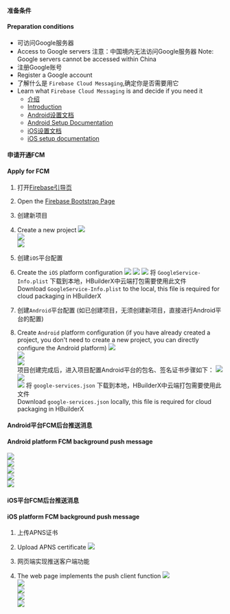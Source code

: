 #### 准备条件  
#### Preparation conditions

- 可访问Google服务器  
- Access to Google servers
注意：中国境内无法访问Google服务器
Note: Google servers cannot be accessed within China
- 注册Google账号  
- Register a Google account
- 了解什么是 `Firebase Cloud Messaging`,确定你是否需要用它
- Learn what `Firebase Cloud Messaging` is and decide if you need it
  + [介绍](https://firebase.google.com/docs/cloud-messaging)
  + [Introduction](https://firebase.google.com/docs/cloud-messaging)
  + [Android设置文档](https://firebase.google.com/docs/cloud-messaging/android/client)
  + [Android Setup Documentation](https://firebase.google.com/docs/cloud-messaging/android/client)
  + [iOS设置文档](https://firebase.google.com/docs/cloud-messaging/ios/client)
  + [iOS setup documentation](https://firebase.google.com/docs/cloud-messaging/ios/client)


#### 申请开通FCM  
#### Apply for FCM

1. 打开[Firebase引导页](https://firebase.google.com)  
1. Open the [Firebase Bootstrap Page](https://firebase.google.com)

2. 创建新项目  
2. Create a new project
![](https://native-res.dcloud.net.cn/images/uniapp/push/firebase/firebase_project_setup_1.jpg)  
![](https://native-res.dcloud.net.cn/images/uniapp/push/firebase/firebase_project_setup_2.jpg)  
![](https://native-res.dcloud.net.cn/images/uniapp/push/firebase/firebase_project_setup_3.jpg)  

3. 创建`iOS`平台配置  
3. Create the `iOS` platform configuration
![](https://native-res.dcloud.net.cn/images/uniapp/push/firebase/firebase_project_setup_1.jpg)
![](https://native-res.dcloud.net.cn/images/uniapp/push/firebase/firebase_project_setup_2.jpg)
![](https://native-res.dcloud.net.cn/images/uniapp/push/firebase/firebase_project_setup_3.jpg)
将 `GoogleService-Info.plist` 下载到本地，HBuilderX中云端打包需要使用此文件  
Download `GoogleService-Info.plist` to the local, this file is required for cloud packaging in HBuilderX

4. 创建`Android`平台配置 (如已创建项目，无须创建新项目，直接进行Android平台的配置)  
4. Create `Android` platform configuration (if you have already created a project, you don't need to create a new project, you can directly configure the Android platform)
![](https://native-res.dcloud.net.cn/images/uniapp/push/firebase/firebase_project_setup_1.jpg)  
![](https://native-res.dcloud.net.cn/images/uniapp/push/firebase/firebase_project_setup_2.jpg)  
![](https://native-res.dcloud.net.cn/images/uniapp/push/firebase/firebase_project_setup_3.jpg)  
项目创建完成后，进入项目配置Android平台的包名、签名证书步骤如下：
![](https://native-res.dcloud.net.cn/images/uniapp/push/firebase/firebase_android_setup_start.png)  
![](https://native-res.dcloud.net.cn/images/uniapp/push/firebase/firebase_android_setup_package.png)  
![](https://native-res.dcloud.net.cn/images/uniapp/push/firebase/firebase_android_setup_download_config_file.png)
将 `google-services.json` 下载到本地，HBuilderX中云端打包需要使用此文件  
Download `google-services.json` locally, this file is required for cloud packaging in HBuilderX


####  Android平台FCM后台推送消息  
#### Android platform FCM background push message
![](https://native-res.dcloud.net.cn/images/uniapp/push/firebase/firebase_create_notification_1.jpg)  
![](https://native-res.dcloud.net.cn/images/uniapp/push/firebase/firebase_create_notification_2.jpg)  
![](https://native-res.dcloud.net.cn/images/uniapp/push/firebase/firebase_create_notification_3.jpg)  
![](https://native-res.dcloud.net.cn/images/uniapp/push/firebase/firebase_create_notification_4.jpg)  
![](https://native-res.dcloud.net.cn/images/uniapp/push/firebase/firebase_create_notification_5.jpg)  


#### iOS平台FCM后台推送消息  
#### iOS platform FCM background push message

1. 上传APNS证书  
1. Upload APNS certificate
![](https://native-res.dcloud.net.cn/images/uniapp/push/firebase/firebase_ios_upload_profile.jpg)  

2. 网页端实现推送客户端功能  
2. The web page implements the push client function
![](https://native-res.dcloud.net.cn/images/uniapp/push/firebase/firebase_create_notification_1.jpg)  
![](https://native-res.dcloud.net.cn/images/uniapp/push/firebase/firebase_create_notification_2.jpg)  
![](https://native-res.dcloud.net.cn/images/uniapp/push/firebase/firebase_create_notification_3.jpg)  
![](https://native-res.dcloud.net.cn/images/uniapp/push/firebase/firebase_create_notification_4.jpg)  
![](https://native-res.dcloud.net.cn/images/uniapp/push/firebase/firebase_create_notification_5.jpg)  


